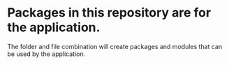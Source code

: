 # Packages in this repository are for the application.

The folder and file combination will create packages and modules that can be used by the application.